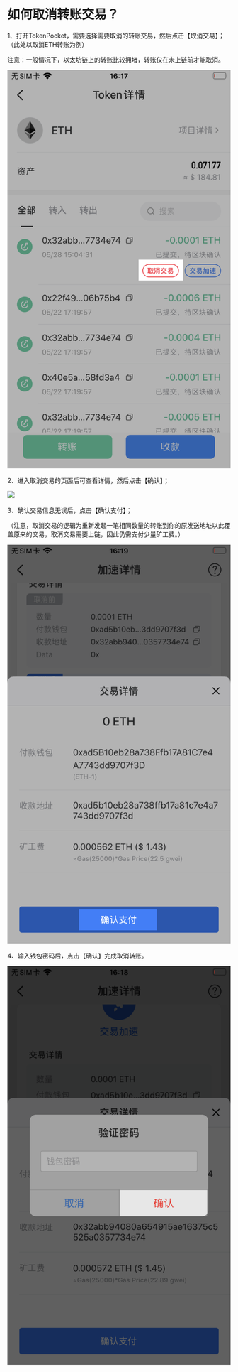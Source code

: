 # 如何取消转账交易？

1、打开TokenPocket，需要选择需要取消的转账交易，然后点击【取消交易】；（此处以取消ETH转账为例）

注意：一般情况下，以太坊链上的转账比较拥堵，转账仅在未上链前才能取消。

![](../.gitbook/assets/qu-xiao-1.png)

2、进入取消交易的页面后可查看详情，然后点击【确认】；

![](../.gitbook/assets/img\_0014.png)

3、确认交易信息无误后，点击【确认支付】；

（注意，取消交易的逻辑为重新发起一笔相同数量的转账到你的原发送地址以此覆盖原来的交易，取消交易需要上链，因此仍需支付少量矿工费。）

![](../.gitbook/assets/qu-xiao-2.png)

4、输入钱包密码后，点击【确认】完成取消转账。

![](../.gitbook/assets/qu-xiao-3.png)



